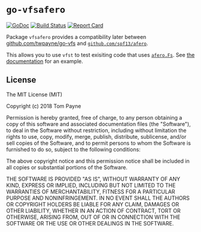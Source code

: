 # `go-vfsafero`

[![GoDoc](https://godoc.org/github.com/twpayne/go-vfsafero?status.svg)](https://godoc.org/github.com/twpayne/go-vfsafero)
[![Build Status](https://travis-ci.org/twpayne/go-vfsafero.svg?branch=master)](https://travis-ci.org/twpayne/go-vfsafero)
[![Report Card](https://goreportcard.com/badge/github.com/twpayne/go-vfsafero)](https://goreportcard.com/report/github.com/twpayne/go-vfsafero)

Package `vfsafero` provides a compatibility later between
[github.com/twpayne/go-vfs](https://github.com/twpayne/go-vfs) and
[`github.com/spf13/afero`](https://github.com/spf13/afero).

This allows you to use `vfst` to test exisiting code that uses
[`afero.Fs`](https://godoc.org/github.com/spf13/afero#Fs). See [the
documentation](https://godoc.org/github.com/twpayne/go-vfsafero) for an
example.


## License

The MIT License (MIT)

Copyright (c) 2018 Tom Payne

Permission is hereby granted, free of charge, to any person obtaining a copy of
this software and associated documentation files (the "Software"), to deal in
the Software without restriction, including without limitation the rights to
use, copy, modify, merge, publish, distribute, sublicense, and/or sell copies
of the Software, and to permit persons to whom the Software is furnished to do
so, subject to the following conditions:

The above copyright notice and this permission notice shall be included in all
copies or substantial portions of the Software.

THE SOFTWARE IS PROVIDED "AS IS", WITHOUT WARRANTY OF ANY KIND, EXPRESS OR
IMPLIED, INCLUDING BUT NOT LIMITED TO THE WARRANTIES OF MERCHANTABILITY,
FITNESS FOR A PARTICULAR PURPOSE AND NONINFRINGEMENT. IN NO EVENT SHALL THE
AUTHORS OR COPYRIGHT HOLDERS BE LIABLE FOR ANY CLAIM, DAMAGES OR OTHER
LIABILITY, WHETHER IN AN ACTION OF CONTRACT, TORT OR OTHERWISE, ARISING FROM,
OUT OF OR IN CONNECTION WITH THE SOFTWARE OR THE USE OR OTHER DEALINGS IN THE
SOFTWARE.
